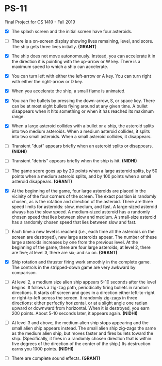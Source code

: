 # PS-11 
Final Project for CS 1410 - Fall 2019

- [x] The splash screen and the initial screen have four asteroids.

- [ ] There is a on-screen display showing lives remaining, level, and score. The ship gets three lives initially. **(GRANT)**

- [x] The ship does not move autonomously. Instead, you can accelerate it in the direction it is pointing with the up-arrow or W key. There is a maximum speed to which a ship can accelerate.

- [x] You can turn left with either the left-arrow or A key. You can turn right with either the right-arrow or D key.

- [x] When you accelerate the ship, a small flame is animated.

- [x] You can fire bullets by pressing the down-arrow, S, or space key. There can be at most eight bullets flying around at any given time. A bullet disappears when it hits something or when it has reached its maximum range.

- [x] When a large asteroid collides with a bullet or a ship, the asteroid splits into two medium asteroids. When a medium asteroid collides, it splits into two small asteroids. When a small asteroid collides, it disappears.

- [ ] Transient "dust" appears briefly when an asteroid splits or disappears. **(NIDHI)**

- [ ] Transient "debris" appears briefly when the ship is hit. **(NIDHI)**

- [ ] The game score goes up by 20 points when a large asteroid splits, by 50 points when a medium asteroid splits, and by 100 points when a small asteroid disappears. **(GRANT)**

- [x] At the beginning of the game, four large asteroids are placed in the vicinity of the four corners of the screen. The exact position is randomly chosen, as is the rotation and direction of the asteroid. There are three speed limits for asteroids: slow, medium, and fast. A large-sized asteroid always has the slow speed. A medium-sized asteroid has a randomly chosen speed that lies between slow and medium. A small-size asteroid has a randomly chosen speed that lies between slow and fast.

- [ ] Each time a new level is reached (i.e., each time all the asteroids on the screen are destroyed), new large asteroids appear. The number of these large asteroids increases by one from the previous level. At the beginning of the game, there are four large asteroids; at level 2, there are five; at level 3, there are six; and so on. **(GRANT)**

- [x] Ship rotation and thruster firing work smoothly in the complete game. The controls in the stripped-down game are very awkward by comparison.

- [ ] At level 2, a medium size alien ship appears 5-10 seconds after the level begins. It follows a zig-zag path, periodically firing bullets in random directions. It starts off screen and goes in a direction either left-to-right or right-to-left across the screen. It randomly zig-zags in three directions: either perfectly horizontal, or at a slight angle one radian upward or downward from horizontal. When it is destroyed, you earn 200 points. About 5-10 seconds later, it appears again. **(NIDHI)**

- [ ] At level 3 and above, the medium alien ship stops appearing and the small alien ship appears instead. The small alien ship zig-zags the same as the medium alien ship, but moves faster and fires bullets toward the ship. (Specifically, it fires in a randomly chosen direction that is within five degrees of the direction of the center of the ship.) Its destruction earns you 1000 points. **(NIDHI)**

- [ ] There are complete sound effects. **(GRANT)**
